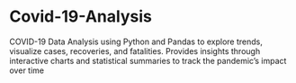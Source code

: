 # Covid-19-Analysis
COVID-19 Data Analysis using Python and Pandas to explore trends, visualize cases, recoveries, and fatalities. Provides insights through interactive charts and statistical summaries to track the pandemic’s impact over time
